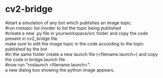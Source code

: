 # cv2-bridge

#start a simulation of any bot which publishes an image topic.<br>
#run rostopic list inorder to list the topic being published<br>
#create a new .py file in yourworkspace/src folder and copy the code present in cv2_bridge file.<br>
make sure to edit the image topic in the code according to the topic published by the bot<br>
#in the same folder create a new launch file (<filename.launch>) and copy the code in bridge.launch file .<br>
#now run "roslaunch <your folder> <filename.launch>".<br>
a new dialog box showing the python image appears.<br>
